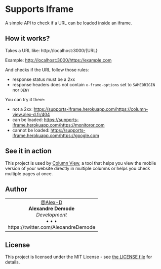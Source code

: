 # Supports Iframe

A simple API to check if a URL can be loaded inside an iframe.


## How it works?

Takes a URL like: http://localhost:3000/{URL}

Example: <http://localhost:3000/https://example.com>

And checks if the URL follow those rules:

- response status must be a 2xx
- response headers does not contain `x-frame-options` set to `SAMEORIGIN` nor `DENY`

You can try it there:

- not a 2xx: <https://supports-iframe.herokuapp.com/https://column-view.alex-d.fr/404>
- can be loaded: <https://supports-iframe.herokuapp.com/https://monitoror.com>
- cannot be loaded: <https://supports-iframe.herokuapp.com/https://google.com>


## See it in action

This project is used by [Column View](https://column-view.alex-d.fr), a tool that helps you view the mobile version of your website directly in multiple columns or helps you check multiple pages at once.


## Author

<table>
<tbody>
  <tr width="100%">
    <td align="center" width="100%">
      <a href="https://github.com/Alex-D">
        <img src="https://avatars2.githubusercontent.com/u/426843?s=150&v=4" alt=""><br>
        @Alex-D
      </a> <br>
      <strong>Alexandre Demode</strong><br>
      <em>Development</em><br>
      &bull; &bull; &bull;<br>
      https://twitter.com/AlexandreDemode
    </td>
  </tr>
</tbody>
</table>


## License

This project is licensed under the MIT License - see [the LICENSE file](LICENSE) for details.
